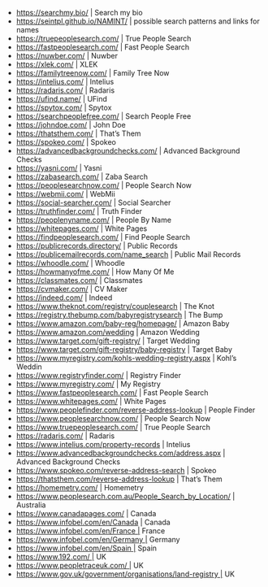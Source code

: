 - https://searchmy.bio/ | Search my bio
- https://seintpl.github.io/NAMINT/ | possible search patterns and links for names
- https://truepeoplesearch.com/ | True People Search
- https://fastpeoplesearch.com/ | Fast People Search
- https://nuwber.com/ | Nuwber
- https://xlek.com/ | XLEK
- https://familytreenow.com/ | Family Tree Now
- https://intelius.com/ | Intelius
- https://radaris.com/ | Radaris
- https://ufind.name/ | UFind
- https://spytox.com/ | Spytox
- https://searchpeoplefree.com/ | Search People Free
- https://johndoe.com/ | John Doe
- https://thatsthem.com/ | That’s Them
- https://spokeo.com/ | Spokeo
- https://advancedbackgroundchecks.com/ | Advanced Background Checks
- https://yasni.com/ | Yasni
- https://zabasearch.com/ | Zaba Search
- https://peoplesearchnow.com/ | People Search Now
- https://webmii.com/ | WebMii
- https://social-searcher.com/ | Social Searcher
- https://truthfinder.com/ | Truth Finder
- https://peoplenyname.com/ | People By Name
- https://whitepages.com/ | White Pages
- https://findpeoplesearch.com/ | Find People Search
- https://publicrecords.directory/ | Public Records
- https://publicemailrecords.com/name_search | Public Mail Records
- https://whoodle.com/ | Whoodle
- https://howmanyofme.com/ | How Many Of Me
- https://classmates.com/ | Classmates
- https://cvmaker.com/ | CV Maker
- https://indeed.com/ | Indeed
- https://www.theknot.com/registry/couplesearch | The Knot
- https://registry.thebump.com/babyregistrysearch | The Bump
- https://www.amazon.com/baby-reg/homepage/ | Amazon Baby
- https://www.amazon.com/wedding | Amazon Wedding
- https://www.target.com/gift-registry/ | Target Wedding
- https://www.target.com/gift-registry/baby-registry | Target Baby
- https://www.myregistry.com/kohls-wedding-registry.aspx | Kohl’s Weddin
- https://www.registryfinder.com/ | Registry Finder
- https://www.myregistry.com/ | My Registry
- https://www.fastpeoplesearch.com/ | Fast People Search
- https://www.whitepages.com/ | White Pages
- https://www.peoplefinder.com/reverse-address-lookup | People Finder
- https://www.peoplesearchnow.com/ | People Search Now
- https://www.truepeoplesearch.com/ | True People Search
- https://radaris.com/ | Radaris
- https://www.intelius.com/property-records | Intelius
- https://www.advancedbackgroundchecks.com/address.aspx | Advanced Background Checks
- https://www.spokeo.com/reverse-address-search | Spokeo
- https://thatsthem.com/reverse-address-lookup | That’s Them
- https://homemetry.com/ | Homemetry
- https://www.peoplesearch.com.au/People_Search_by_Location/ | Australia
- https://www.canadapages.com/ | Canada
- https://www.infobel.com/en/Canada | Canada
- https://www.infobel.com/en/France | France 
- https://www.infobel.com/en/Germany | Germany
- https://www.infobel.com/en/Spain | Spain
- https://www.192.com/ | UK
- https://www.peopletraceuk.com/ | UK
- https://www.gov.uk/government/organisations/land-registry | UK

